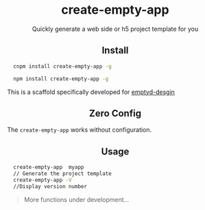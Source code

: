 <div align="center">
  <h1>create-empty-app</h1>
  <p>Quickly generate a web side or h5 project template for you</p>
</div>

<h2 align="center">Install</h2>

```bash
  cnpm install create-empty-app -g
```

```bash
  npm install create-empty-app -g
```

This is a scaffold specifically developed for [emptyd-desgin](https://github.com/FreemenL/emptyd-admin-webpack)


<h2 align="center">Zero Config</h2>

The `create-empty-app` works without configuration.  

<h2 align="center">Usage</h2>

```bash
  create-empty-app  myapp
  // Generate the project template
  create-empty-app -V
  //Display version number
```
>More functions under development...


